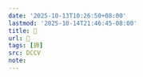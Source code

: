 ```yaml
---
date: '2025-10-13T10:26:50+08:00'
lastmod: '2025-10-14T21:46:45-08:00'
title: 􄐫
url: 􄐫
tags: [搙]
src: DCCV
note:
---
```

